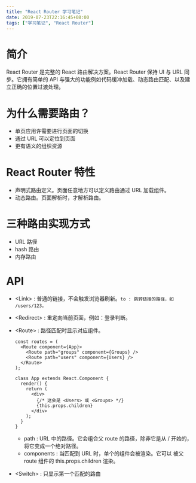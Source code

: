 ```yaml
---
title: "React Router 学习笔记"
date: 2019-07-23T22:16:45+08:00
tags: ["学习笔记", "React Router"]
---
```


# 简介

React Router 是完整的 React 路由解决方案。React Router 保持 UI 与 URL 同步。它拥有简单的 API 与强大的功能例如代码缓冲加载、动态路由匹配、以及建立正确的位置过渡处理。

# 为什么需要路由？

- 单页应用许需要进行页面的切换
- 通过 URL 可以定位到页面
- 更有语义的组织资源

# React Router 特性

- 声明式路由定义。页面任意地方可以定义路由通过 URL 加载组件。
- 动态路由。页面解析时，才解析路由。

# 三种路由实现方式

- URL 路径
- hash 路由
- 内存路由

# API

- \<Link> : 普通的链接，不会触发浏览器刷新。`to : 跳转链接的路径，如 /users/123。`
- \<Redirect> : 重定向当前页面，例如：登录判断。
- \<Route> : 路径匹配时显示对应组件。

  ```
  const routes = (
    <Route component={App}>
      <Route path="groups" component={Groups} />
      <Route path="users" component={Users} />
    </Route>
  );

  class App extends React.Component {
    render() {
      return (
        <div>
          {/* 这会是 <Users> 或 <Groups> */}
          {this.props.children}
        </div>
      );
    }
  }
  ```

  - path : URL 中的路径。它会组合父 route 的路径，除非它是从 / 开始的， 将它变成一个绝对路径。
  - components : 当匹配到 URL 时，单个的组件会被渲染。它可以 被父 route 组件的 this.props.children 渲染。

- \<Switch> : 只显示第一个匹配的路由
